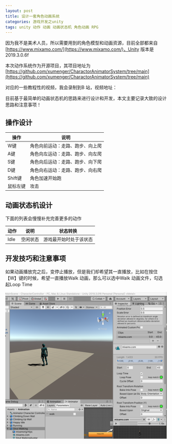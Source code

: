 ```yaml
---
layout: post
title: 设计一套角色动画系统
categories: 游戏开发之unity 
tags: unity 动作 动画 动画状态机 角色动画 RPG 
---
```


因为我不是美术人员，所以需要用到的角色模型和动画资源，目前全部都来自[https://www.mixamo.com/](https://www.mixamo.com/)，Unity 版本是2019.3.0.6f

本次动作系统作为开源项目，其项目地址为[https://github.com/xumenger/CharactorAnimatorSystem/tree/main](https://github.com/xumenger/CharactorAnimatorSystem/tree/main)

对应的一些教程性的视频，我会录制到B 站，视频地址：[]()

目前基于最简单的动画状态机的思路来进行设计和开发，本文主要记录大致的设计思路和注意事项！

## 操作设计

操作          | 说明         
------------ | -------------
W键           | 角色向前运动：走路、跑步、向上爬
A键           | 角色向左运动：走路、跑步、向左爬
S键           | 角色向后运动：走路、跑步、向下爬
D键           | 角色向右运动：走路、跑步、向右爬
Shift键       | 角色加速开始跑
鼠标左键       | 攻击

## 动画状态机设计

下面的列表会慢慢补充完善更多的动作

动作          | 说明          | 状态转换  
------------ | ------------- | -------------------
Idle         | 空闲状态       | 游戏最开始时处于该状态

## 开发技巧和注意事项

如果动画播放完之后，变停止播放，但是我们却希望其一直播放，比如在按住【W】键的时候，希望一直播放Walk 动画，那么可以选中Walk 动画文件，勾选起Loop Time

![](../media/image/2020-11-22/01.png)